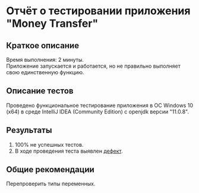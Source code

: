 # Отчёт о тестировании приложения "Money Transfer"

## Краткое описание

Время выполнения: 2 минуты.   
Приложение запускается и работается, но не правильно выполняет свою единственную функцию. 

## Описание тестов

Проведено функциональное тестирование приложения в ОС Windows 10 (x64) в среде IntelliJ IDEA (Community Edition) c openjdk версии "11.0.8".
 

## Результаты

1. 100% не успешных тестов.
2. В ходе проведения теста выявлен [дефект](https://github.com/Satura/javaqa-homework-1.2-1/issues/1).

## Общие рекомендации

Перепроверить типы переменных.
